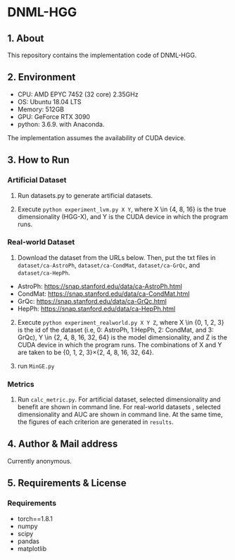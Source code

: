 # DNML-HGG

## 1. About
This repository contains the implementation code of DNML-HGG.

## 2. Environment
- CPU: AMD EPYC 7452 (32 core) 2.35GHz
- OS: Ubuntu 18.04 LTS
- Memory: 512GB
- GPU: GeForce RTX 3090
- python: 3.6.9. with Anaconda.

The implementation assumes the availability of CUDA device.

## 3. How to Run
### Artificial Dataset
1. Run datasets.py to generate artificial datasets.

2. Execute `python experiment_lvm.py X Y`, where X \in {4, 8, 16} is the true dimensionality (HGG-X), and Y is the CUDA device in which the program runs.

### Real-world Dataset

1. Download the dataset from the URLs below. Then, put the txt files in `dataset/ca-AstroPh`, `dataset/ca-CondMat`, `dataset/ca-GrQc`, and `dataset/ca-HepPh`.
- AstroPh: https://snap.stanford.edu/data/ca-AstroPh.html
- CondMat: https://snap.stanford.edu/data/ca-CondMat.html
- GrQc: https://snap.stanford.edu/data/ca-GrQc.html
- HepPh: https://snap.stanford.edu/data/ca-HepPh.html

2. Execute `python experiment_realworld.py X Y Z`, where X \in {0, 1, 2, 3} is the id of the dataset (i.e, 0: AstroPh, 1:HepPh, 2: CondMat, and 3: GrQc), Y \in {2, 4, 8, 16, 32, 64} is the model dimensionality, and Z is the CUDA device in which the program runs. The combinations of X and Y are taken to be {0, 1, 2, 3}×{2, 4, 8, 16, 32, 64}.

3. run `MinGE.py`

### Metrics

1. Run `calc_metric.py`. For artificial dataset, selected dimensionality and benefit are shown in command line. For real-world datasets , selected dimensionality and AUC are shown in command line. At the same time, the figures of each criterion are generated in `results`.

## 4. Author & Mail address
Currently anonymous.

## 5. Requirements & License
### Requirements
- torch==1.8.1
- numpy
- scipy
- pandas
- matplotlib
